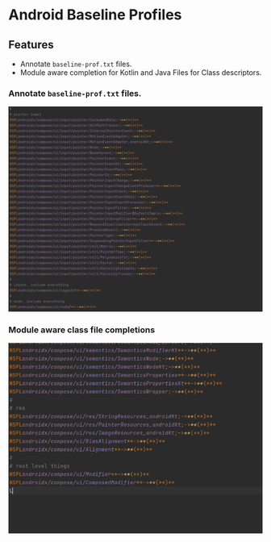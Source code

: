 # Android Baseline Profiles

## Features

* Annotate `baseline-prof.txt` files.
* Module aware completion for Kotlin and Java Files for Class descriptors.

### Annotate `baseline-prof.txt` files.

![Annotations](assets/annotations.png)

### Module aware class file completions

![Class Completions](assets/completions.gif)

